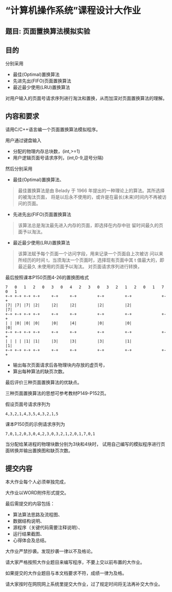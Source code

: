 # “计算机操作系统”课程设计大作业 
 
## 题目:   页面置换算法模拟实验

## 目的

分别采用
* 最佳(Optimal)置换算法
* 先进先出(FIFO)页面置换算法
* 最近最少使用(LRU)置换算法

对用户输入的页面号请求序列进行淘汰和置换，从而加深对页面置换算法的理解。

## 内容和要求

请用C/C++语言编一个页面置换算法模拟程序。

用户通过键盘输入
* 分配的物理内存总块数，(int,>=1)
* 用户逻辑页面号请求序列，(int,0-9,逗号分隔)

然后分别采用
* 最佳(Optimal)置换算法、
> 最佳置换算法是由 Belady 于 1966 年提出的一种理论上的算法。其所选择的被淘汰页面， 将是以后永不使用的，或许是在最长(未来)时间内不再被访问的页面。
* 先进先出(FIFO)页面置换算法
> 该算法总是淘汰最先进入内存的页面，即选择在内存中驻 留时间最久的页面予以淘汰。
* 最近最少使用(LRU)置换算法
> 该算法赋予每个页面一个访问字段，用来记录一个页面自上次被访 问以来所经历的时间 t，当须淘汰一个页面时，选择现有页面中其 t 值最大的，即最近最久 未使用的页面予以淘汰。
对页面请求序列进行转换，

最后按照课本P150页图4-26的置换图格式
```
7   0   1   2   0   3   0   4   2   3   0   3   2   1   2   0   1   7   0   1
+-+ +-+ +-+ +-+     +-+     +-+         +-+         +-+             +-+
|7| |7| |7| |2|     |2|     |2|         |2|         |2|             |7|
+-+ +-+ +-+ +-+     +-+     +-+         +-+         +-+             +-+
| | |0| |0| |0|     |0|     |4|         |0|         |0|             |0|
+-+ +-+ +-+ +-+     +-+     +-+         +-+         +-+             +-+
| | | | |1| |1|     |3|     |3|         |3|         |1|             |1|
+-+ +-+ +-+ +-+     +-+     +-+         +-+         +-+             +-+
```
* 输出每次页面请求后各物理块内存放的虚页号，
* 算出每种算法的缺页次数。

最后评价三种页面置换算法的优缺点。

三种页面置换算法的思想可参考教材P149-P152页。

假设页面号请求序列为
```
4,3,2,1,4,3,5,4,3,2,1,5
```
课本P150页的示例请求序列为
```
7,0,1,2,0,3,0,4,2,3,0,3,2,1,2,0,1,7,0,1

```
当分配给某进程的物理块数分别为3块和4块时，
试用自己编写的模拟程序进行页面转换并输出置换图和缺页次数。

## 提交内容

本大作业每个人必须单独完成，

大作业以WORD附件形式提交。

最后需提交的内容包括：
* 算法算法思路及流程图、
* 数据结构说明、
* 源程序（关键代码需要注释说明）、
* 运行结果截图、
* 心得体会及总结。

大作业严禁抄袭。发现抄袭一律以不及格论。

请大家严格按照大作业题目来编写程序，不要上交以前布置的大作业。

如果提交的大作业题目与本文档要求不符，成绩一律为及格。

请大家按时在网院网上系统里提交大作业，过了规定时间将无法再补交大作业。